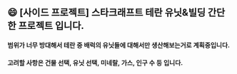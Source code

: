 ## :smile: [사이드 프로젝트] 스타크래프트 테란 유닛&빌딩 간단한 프로젝트 입니다.

#### 범위가 너무 방대해서 테란 중 배럭의 유닛들에 대해서만 생산해보는거로 계획중입니다.

#### 고려할 사항은 건물 선택, 유닛 선택, 미네랄, 가스, 인구 수 등 입니다.
